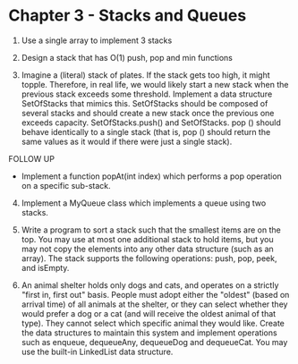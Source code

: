 # Chapter 3 - Stacks and Queues

1. Use a single array to implement 3 stacks

2. Design a stack that has O(1) push, pop and min functions

3. Imagine a (literal) stack of plates. If the stack gets too high,
it might topple. Therefore, in real life, we would likely start a new stack when the previous stack exceeds some threshold.
Implement a data structure SetOfStacks that mimics this.
SetOfStacks should be composed of several stacks and should create a new stack once the previous one exceeds capacity.
SetOfStacks.push() and SetOfStacks. pop () should behave identically to a single stack (that is, pop () should return the same values as it would if there were just a single stack).

 FOLLOW UP
 * Implement a function popAt(int index) which performs a pop operation on a specific sub-stack.

4. Implement a MyQueue class which implements a queue using two stacks.

5. Write a program to sort a stack such that the smallest items are on the top.
You may use at most one additional stack to hold items, but you may not copy the elements into any other data structure (such as an array). The stack supports the following operations: push, pop, peek, and isEmpty.

6. An animal shelter holds only dogs and cats, and operates on a strictly "first in, first out" basis. People must adopt either the "oldest" (based on arrival time) of all animals at the shelter, or they can select whether they would prefer a dog or a cat (and will receive the oldest animal of that type). They cannot select which specific animal they would like. Create the data structures to maintain this system and implement operations such as enqueue, dequeueAny, dequeueDog and dequeueCat. You may use the built-in LinkedList data structure.
